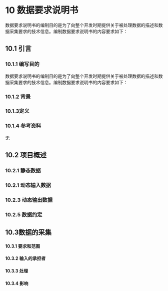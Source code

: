 # 10 数据要求说明书

数据要求说明书的编制目的是为了向整个开发时期提供关于被处理数据的描述和数据采集要求的技术信息。编制数据要求说明书的内容要求如下：

## 10.1 引言

### 10.1.1 编写目的

数据要求说明书的编制目的是为了向整个开发时期提供关于被处理数据的描述和数据采集要求的技术信息。编制数据要求说明书的内容要求如下：

### 10.1.2 背景

### 10.1.3定义

### 10.1.4 参考资料
无

## 10.2 项目概述

### 10.2.1 静态数据




### 10.2.1 动态输入数据

### 10.2.3 动态输出数据

### 10.2.5 数据约定

## 10.3数据的采集

#### 10.3.1 要求和范围
#### 10.3.2 输入的承担者
#### 10.3.3 处理
#### 10.3.4 影响


